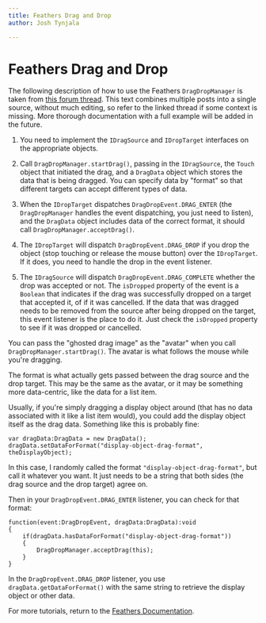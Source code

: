```yaml
---
title: Feathers Drag and Drop  
author: Josh Tynjala

---
```

# Feathers Drag and Drop

The following description of how to use the Feathers `DragDropManager` is taken from [this forum thread](http://forum.starling-framework.org/topic/would-you-please-give-us-an-examples-on-how-to-use-dragdropmanager). This text combines multiple posts into a single source, without much editing, so refer to the linked thread if some context is missing. More thorough documentation with a full example will be added in the future.

1) You need to implement the `IDragSource` and `IDropTarget` interfaces on the appropriate objects.

2) Call `DragDropManager.startDrag()`, passing in the `IDragSource`, the `Touch` object that initiated the drag, and a `DragData` object which stores the data that is being dragged. You can specify data by "format" so that different targets can accept different types of data.

3) When the `IDropTarget` dispatches `DragDropEvent.DRAG_ENTER` (the `DragDropManager` handles the event dispatching, you just need to listen), and the `DragData` object includes data of the correct format, it should call `DragDropManager.acceptDrag()`.

4) The `IDropTarget` will dispatch `DragDropEvent.DRAG_DROP` if you drop the object (stop touching or release the mouse button) over the `IDropTarget`. If it does, you need to handle the drop in the event listener.

5) The `IDragSource` will dispatch `DragDropEvent.DRAG_COMPLETE` whether the drop was accepted or not. The `isDropped` property of the event is a `Boolean` that indicates if the drag was successfully dropped on a target that accepted it, of if it was cancelled. If the data that was dragged needs to be removed from the source after being dropped on the target, this event listener is the place to do it. Just check the `isDropped` property to see if it was dropped or cancelled.

You can pass the "ghosted drag image" as the "avatar" when you call `DragDropManager.startDrag()`. The avatar is what follows the mouse while you're dragging.

The format is what actually gets passed between the drag source and the drop target. This may be the same as the avatar, or it may be something more data-centric, like the data for a list item.

Usually, if you're simply dragging a display object around (that has no data associated with it like a list item would), you could add the display object itself as the drag data. Something like this is probably fine:

``` code
var dragData:DragData = new DragData();
dragData.setDataForFormat("display-object-drag-format", theDisplayObject);
```

In this case, I randomly called the format `"display-object-drag-format"`, but call it whatever you want. It just needs to be a string that both sides (the drag source and the drop target) agree on.

Then in your `DragDropEvent.DRAG_ENTER` listener, you can check for that format:

``` code
function(event:DragDropEvent, dragData:DragData):void
{
    if(dragData.hasDataForFormat("display-object-drag-format"))
    {
        DragDropManager.acceptDrag(this);
    }
}
```

In the `DragDropEvent.DRAG_DROP` listener, you use `dragData.getDataForFormat()` with the same string to retrieve the display object or other data.

For more tutorials, return to the [Feathers Documentation](index.html).


